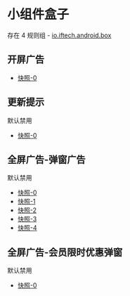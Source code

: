 # 小组件盒子

存在 4 规则组 - [io.iftech.android.box](/src/apps/io.iftech.android.box.ts)

## 开屏广告

- [快照-0](https://i.gkd.li/import/14204126)

## 更新提示

默认禁用

- [快照-0](https://i.gkd.li/import/12706195)

## 全屏广告-弹窗广告

默认禁用

- [快照-0](https://i.gkd.li/import/12706209)
- [快照-1](https://i.gkd.li/import/12706209)
- [快照-2](https://i.gkd.li/import/12706228)
- [快照-3](https://i.gkd.li/import/12706236)
- [快照-4](https://i.gkd.li/import/12706240)

## 全屏广告-会员限时优惠弹窗

默认禁用

- [快照-0](https://i.gkd.li/import/12706226)
